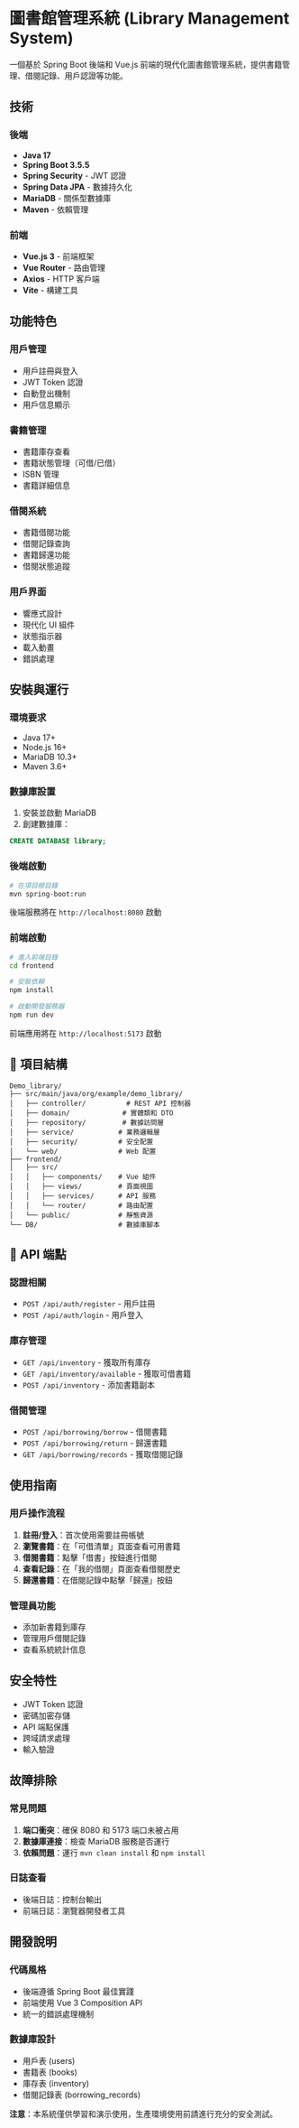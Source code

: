# 圖書館管理系統 (Library Management System)

一個基於 Spring Boot 後端和 Vue.js 前端的現代化圖書館管理系統，提供書籍管理、借閱記錄、用戶認證等功能。

## 技術

### 後端
- **Java 17**
- **Spring Boot 3.5.5**
- **Spring Security** - JWT 認證
- **Spring Data JPA** - 數據持久化
- **MariaDB** - 關係型數據庫
- **Maven** - 依賴管理

### 前端
- **Vue.js 3** - 前端框架
- **Vue Router** - 路由管理
- **Axios** - HTTP 客戶端
- **Vite** - 構建工具

## 功能特色

### 用戶管理
- 用戶註冊與登入
- JWT Token 認證
- 自動登出機制
- 用戶信息顯示

### 書籍管理
- 書籍庫存查看
- 書籍狀態管理（可借/已借）
- ISBN 管理
- 書籍詳細信息

### 借閱系統
- 書籍借閱功能
- 借閱記錄查詢
- 書籍歸還功能
- 借閱狀態追蹤

### 用戶界面
- 響應式設計
- 現代化 UI 組件
- 狀態指示器
- 載入動畫
- 錯誤處理

## 安裝與運行

### 環境要求
- Java 17+
- Node.js 16+
- MariaDB 10.3+
- Maven 3.6+

### 數據庫設置
1. 安裝並啟動 MariaDB
2. 創建數據庫：
```sql
CREATE DATABASE library;
```

### 後端啟動
```bash
# 在項目根目錄
mvn spring-boot:run
```
後端服務將在 `http://localhost:8080` 啟動

### 前端啟動
```bash
# 進入前端目錄
cd frontend

# 安裝依賴
npm install

# 啟動開發服務器
npm run dev
```
前端應用將在 `http://localhost:5173` 啟動

## 📁 項目結構

```
Demo_library/
├── src/main/java/org/example/demo_library/
│   ├── controller/          # REST API 控制器
│   ├── domain/             # 實體類和 DTO
│   ├── repository/         # 數據訪問層
│   ├── service/           # 業務邏輯層
│   ├── security/          # 安全配置
│   └── web/               # Web 配置
├── frontend/
│   ├── src/
│   │   ├── components/    # Vue 組件
│   │   ├── views/         # 頁面視圖
│   │   ├── services/      # API 服務
│   │   └── router/        # 路由配置
│   └── public/            # 靜態資源
└── DB/                    # 數據庫腳本
```

## 🔧 API 端點

### 認證相關
- `POST /api/auth/register` - 用戶註冊
- `POST /api/auth/login` - 用戶登入

### 庫存管理
- `GET /api/inventory` - 獲取所有庫存
- `GET /api/inventory/available` - 獲取可借書籍
- `POST /api/inventory` - 添加書籍副本

### 借閱管理
- `POST /api/borrowing/borrow` - 借閱書籍
- `POST /api/borrowing/return` - 歸還書籍
- `GET /api/borrowing/records` - 獲取借閱記錄

## 使用指南

### 用戶操作流程
1. **註冊/登入**：首次使用需要註冊帳號
2. **瀏覽書籍**：在「可借清單」頁面查看可用書籍
3. **借閱書籍**：點擊「借書」按鈕進行借閱
4. **查看記錄**：在「我的借閱」頁面查看借閱歷史
5. **歸還書籍**：在借閱記錄中點擊「歸還」按鈕

### 管理員功能
- 添加新書籍到庫存
- 管理用戶借閱記錄
- 查看系統統計信息

## 安全特性

- JWT Token 認證
- 密碼加密存儲
- API 端點保護
- 跨域請求處理
- 輸入驗證

## 故障排除

### 常見問題
1. **端口衝突**：確保 8080 和 5173 端口未被占用
2. **數據庫連接**：檢查 MariaDB 服務是否運行
3. **依賴問題**：運行 `mvn clean install` 和 `npm install`

### 日誌查看
- 後端日誌：控制台輸出
- 前端日誌：瀏覽器開發者工具

## 開發說明

### 代碼風格
- 後端遵循 Spring Boot 最佳實踐
- 前端使用 Vue 3 Composition API
- 統一的錯誤處理機制

### 數據庫設計
- 用戶表 (users)
- 書籍表 (books)
- 庫存表 (inventory)
- 借閱記錄表 (borrowing_records)

**注意**：本系統僅供學習和演示使用，生產環境使用前請進行充分的安全測試。
